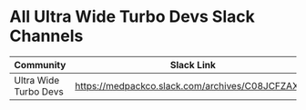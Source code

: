 # All Ultra Wide Turbo Devs Slack Channels

| Community | Slack Link |
|-----------|------------|
| Ultra Wide Turbo Devs | https://medpackco.slack.com/archives/C08JCFZAX2A |